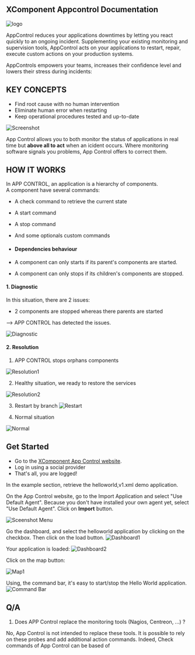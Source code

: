 ## XComponent Appcontrol Documentation

![logo](images//logo.svg)

AppControl reduces your applications downtimes by letting you react quickly to an ongoing incident.
Supplementing your existing monitoring and supervision tools, AppControl acts on your applications to restart, repair, execute custom actions on your production systems.

AppControls empowers your teams, increases their confidence level and lowers their stress during incidents:

## KEY CONCEPTS

- Find root cause with no human intervention
- Eliminate human error when restarting
- Keep operational procedures tested and up-to-date

![Screenshot](images//screenshot.png)

App Control allows you to both monitor the status of applications in real time but **above all to act** when an icident occurs.
Where monitoring software signals you problems, App Control offers to correct them.

## HOW IT WORKS

In APP CONTROL, an application is a hierarchy of components. <br> A component have several commands:

- A check command to retrieve the current state
- A start command
- A stop command
- And some optionals custom commands

- #### Dependencies behaviour
- A component can only starts if its parent's components are started.
- A component can only stops if its children's components are stopped.

#### 1. Diagnostic

In this situation, there are 2 issues:

- 2 components are stopped whereas there parents are started

--> APP CONTROL has detected the issues.

![Diagnostic](images//diagnostic.png)

#### 2. Resolution

1. APP CONTROL stops orphans components

![Resolution1](images//resolution1.png)

2. Healthy situation, we ready to restore the services

![Resolution2](images//resolution2.png)

3. Restart by branch
   ![Restart](images//restart.png)

4. Normal situation

![Normal](images//normal.png)

## Get Started

- Go to the [XComponent App Control website](https://appcontrol.xcomponent.com).
- Log in using a social provider
- That's all, you are logged!

In the example section, retrieve the helloworld,v1.xml demo application.

On the App Control website, go to the Import Application and select "Use Default Agent".
Because you don't have installed your own agent yet, select "Use Default Agent".
Click on **Import** button.

![Sceenshot Menu](images//sceenshot_menu.png)

Go the dashboard, and select the helloworld application by clicking on the checkbox.
Then click on the load button.
![Dashboard1](images//dashboard1.png)

Your application is loaded:
![Dashboard2](images//dashboard2.png)

Click on the map button:

![Map1](images//map1.png)

Using, the command bar, it's easy to start/stop the Hello World application.
![Command Bar](images//command_bar.png)

## Q/A

1. Does APP Control replace the monitoring tools (Nagios, Centreon, ...) ?

No, App Control is not intended to replace these tools. It is possible to rely on these probes and add additional action commands.
Indeed, Check commands of App Control can be based of
